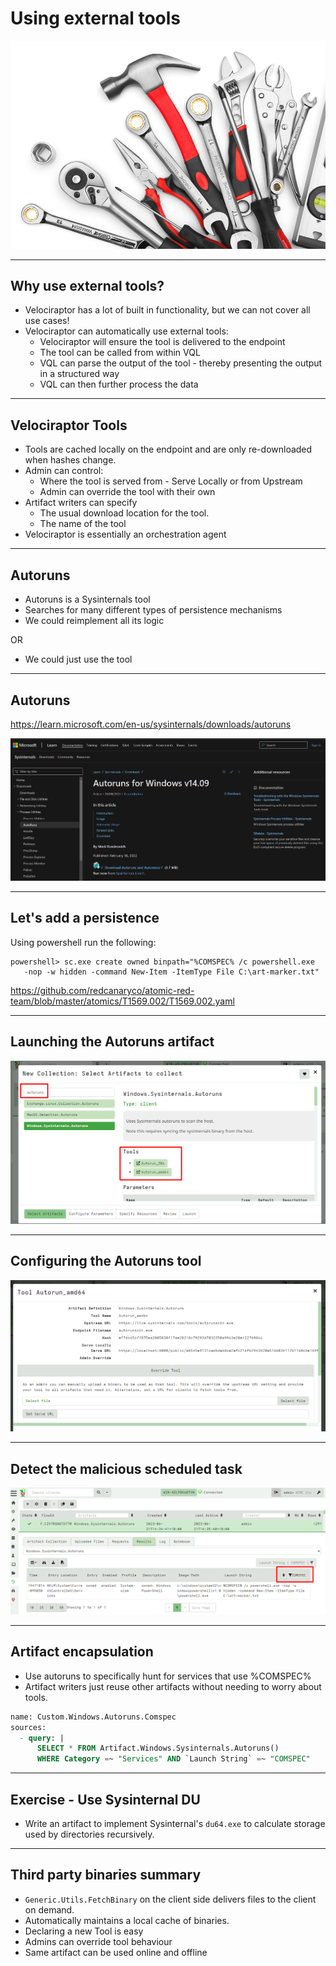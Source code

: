 <!-- .slide: class="title " -->

# Using external tools

<img src="tools.png" class="title-inset" />

---

<!-- .slide: class="content " -->

## Why use external tools?

* Velociraptor has a lot of built in functionality, but we can not
  cover all use cases!
* Velociraptor can automatically use external tools:
    * Velociraptor will ensure the tool is delivered to the endpoint
    * The tool can be called from within VQL
    * VQL can parse the output of the tool - thereby presenting the
      output in a structured way
    * VQL can then further process the data

---

<!-- .slide: class="content " -->

## Velociraptor Tools

* Tools are cached locally on the endpoint and are only re-downloaded
  when hashes change.
* Admin can control:
    * Where the tool is served from - Serve Locally or from Upstream
    * Admin can override the tool with their own
* Artifact writers can specify
    * The usual download location for the tool.
    * The name of the tool
* Velociraptor is essentially an orchestration agent

---

<!-- .slide: class="content " -->

## Autoruns
* Autoruns is a Sysinternals tool
* Searches for many different types of persistence mechanisms
* We could reimplement all its logic

OR

* We could just use the tool

---

<!-- .slide: class="content small-font" -->

## Autoruns

https://learn.microsoft.com/en-us/sysinternals/downloads/autoruns

![](autoruns_site.png)

---

<!-- .slide: class="content " -->

## Let's add a persistence

Using powershell run the following:
```
powershell> sc.exe create owned binpath="%COMSPEC% /c powershell.exe
   -nop -w hidden -command New-Item -ItemType File C:\art-marker.txt"
```

https://github.com/redcanaryco/atomic-red-team/blob/master/atomics/T1569.002/T1569.002.yaml

---

<!-- .slide: class="full_screen_diagram" -->

## Launching the Autoruns artifact

![](autoruns_artifact.png)

---

<!-- .slide: class="full_screen_diagram" -->

## Configuring the Autoruns tool

![](autoruns_tool_setup.png)


---

<!-- .slide: class="full_screen_diagram" -->

## Detect the malicious scheduled task

![](autoruns_detection.png)

---

<!-- .slide: class="content " -->

## Artifact encapsulation
* Use autoruns to specifically hunt for services that use %COMSPEC%
* Artifact writers just reuse other artifacts without needing to worry about tools.

```sql
name: Custom.Windows.Autoruns.Comspec
sources:
  - query: |
      SELECT * FROM Artifact.Windows.Sysinternals.Autoruns()
      WHERE Category =~ "Services" AND `Launch String` =~ "COMSPEC"
```
---

<!-- .slide: class="content " -->

## Exercise - Use Sysinternal DU

* Write an artifact to implement Sysinternal's `du64.exe` to calculate
  storage used by directories recursively.

---

<!-- .slide: class="content " -->

## Third party binaries summary

* `Generic.Utils.FetchBinary` on the client side delivers files to the client on demand.
* Automatically maintains a local cache of binaries.
* Declaring a new Tool is easy
* Admins can override tool behaviour
* Same artifact can be used online and offline

